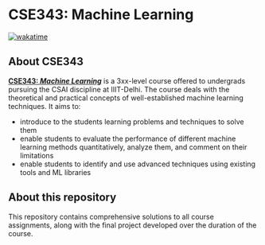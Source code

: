 # CSE343: Machine Learning

[![wakatime](https://wakatime.com/badge/user/018c271e-45c3-428e-96ed-b810274da52c/project/dcf32055-6bf9-4640-9f50-f4497c1bbeca.svg)](https://wakatime.com/badge/user/018c271e-45c3-428e-96ed-b810274da52c/project/dcf32055-6bf9-4640-9f50-f4497c1bbeca)

## About CSE343

**[CSE343: *Machine Learning*](http://techtree.iiitd.edu.in/viewDescription/filename?=ECE363)** is a 3xx-level course offered to undergrads pursuing the CSAI discipline at IIIT-Delhi. The course deals with the theoretical and practical concepts of well-established machine learning techniques. It aims to:

- introduce to the students learning problems and techniques to solve them
- enable students to evaluate the performance of different machine learning methods quantitatively, analyze them, and comment on their limitations
- enable students to identify and use advanced techniques using existing tools and ML libraries

## About this repository

This repository contains comprehensive solutions to all course assignments, along with the final project developed over the duration of the course.
